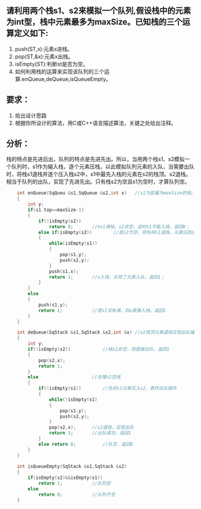 ## 请利用两个栈s1、s2来模拟一个队列,假设栈中的元素为int型，栈中元素最多为maxSize。已知栈的三个运算定义如下:
1. push(ST,x):元素x进栈。
2. pop(ST,&x):元素x出栈。
3. isEmpty(ST):判断st是否为空。
4. 如何利用栈的运算来实现该队列的三个运算:enQueue,deQueue,isQueueEmpty。
## 要求：
1. 给出设计思路
2. 根据你所设计的算法，用C或C++语言描述算法，关键之处给出注释。
## 分析：
栈的特点是先进后出，队列的特点是先进先出。所以，当用两个栈s1、s2模拟一个队列时，s1作为输入栈，逐个元素压栈，以此模拟队列元素的入队，当需要出队时，将栈s1退栈并逐个压入栈s2中，s1中最先入栈的元素在s2的栈顶。s2退栈。相当于队列的出队，实现了先进先出。只有栈s2为空且s1为空时，才算队列空。
```c
	int enQueue(SqQueu &s1,SqQueue &s2,int x)	//s1为容量为maxSize的栈。本算法将x入栈，成功返回1；否则返回0；
	{
		int y;
		if(s1.top==maxSize-1)
		{
			if(!isEmpty(s2))
				return 0;		//πs1满栈、s2非空，这时s1不能入栈，返回0；
			else if(isEmpty(s2))		//若s2为空，则先将s1退栈，元素压到s2
			{
				while(isEmpty(s1))	
				{
					pop(s1,y);
					push(s2,y);
				}
				push(s1,x);
				return 1;		//x入栈，实现了元素入队，返回1；
			}
		}
		else
		{
			push(s1,y);
			return 1;			//若s1没有满，则x直接入栈。返回1
		}
	}

	int deQueue(SqStack &s1,SqStack &s2,int &x)	//s2栈顶元素退栈实现出队操作,x接手出队元素，若成功则返回1，否则返回0；
	{
		int y;
		if(!isEmpty(s2))			//栈s2非空，则直接出队，返回1
		{
			pop(s2,x);
			return 1;
		}
		else					//处理s2空栈
		{
			if(!isEmpty(s1))		//先将s1元素压入s2，再作出队操作
			{
				while(!isEmpty(s1)
				{
					pop(s1,y);
					push(s2,y);
				}
				pop(s2,x);		//s2退栈，实现出队
				return 1;		//出队成功，返回1
			}
			else return 0;			//队空，返回0
		}
	}
	
	int isQueueEmpty(SqStack &s1,SqStack &s2)
	{
		if(isEmpty(s2)&&isEmpty(s1))
			return 1;			//队列空
		else
			return 0;			//队列不空
	}
```